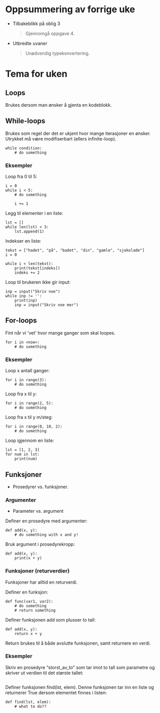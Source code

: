 # Oppsummering av forrige uke

-   Tilbakeblikk på oblig 3

    > Gjennomgå oppgave 4.

-   Utbredte uvaner
    > Unødvendig typekonvertering.

# Tema for uken

## Loops

Brukes dersom man ønsker å gjenta en kodeblokk.

## While-loops

Brukes som regel der det er ukjent hvor mange iterasjoner en ønsker. Utrykket må være modifiserbart (ellers infinite-loop).

```
while condition:
    # do something
```

### Eksempler

Loop fra 0 til 5:

```
i = 0
while i < 5:
    # do something

    i += 1
```

Legg til elementer i en liste:

```
lst = []
while len(lst) < 3:
    lst.append(1)
```

Indekser en liste:

```
tekst = ["hadet", "på", "badet", "din", "gamle", "sjokolade"]
i = 0

while i < len(tekst):
    print(tekst[indeks])
    indeks += 2
```

Loop til brukeren ikke gir input:

```
inp = input("Skriv noe")
while inp != '':
    print(inp)
    inp = input("Skriv noe mer")
```

## For-loops

Fint når vi 'vet' hvor mange ganger som skal loopes.

```
for i in <noe>:
    # do something
```

### Eksempler

Loop x antall ganger:

```
for i in range(3):
    # do something
```

Loop fra x til y:

```
for i in range(2, 5):
    # do something
```

Loop fra x til y m/steg:

```
for i in range(0, 10, 2):
    # do something
```

Loop igjennom en liste:

```
lst = [1, 2, 3]
for num in lst:
    print(num)
```

## Funksjoner

-   Prosedyrer vs. funksjoner.

### Argumenter

-   Parameter vs. argument

Definer en prosedyre med argumenter:

```
def add(x, y):
    # do something with x and y!
```

Bruk argument i prosedyrekropp:

```
def add(x, y):
    print(x + y)
```

### Funksjoner (returverdier)

Funksjoner har alltid en returverdi.

Definer en funksjon:

```
def func(var1, var2):
    # do something
    # return something
```

Definer funksjonen add som plusser to tall:

```
def add(x, y):
    return x + y
```

Return brukes til å både avslutte funksjonen, samt returnere en verdi.

### Eksempler

Skriv en prosedyre “storst_av_to” som tar imot to tall som parametre og skriver ut verdien til det største tallet:

```

```

Definer funksjonen find(lst, elem). Denne funksjonen tar inn en liste og returnerer True dersom elementet finnes i listen:

```
def find(lst, elem):
    # what to do??
```
